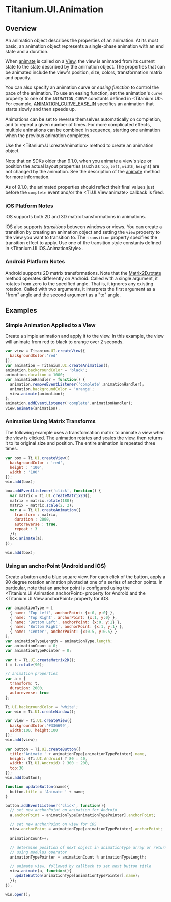 # Titanium.UI.Animation

<TypeHeader/>

## Overview

An animation object describes the properties of an animation. At its most basic, an animation
object represents a single-phase animation with an end state and a duration.

When [animate](Titanium.UI.View.animate) is called on a [View](Titanium.UI.View), the view is
animated from its current state to the state described by the animation object. The properties
that can be animated include the view's position, size, colors, transformation matrix and opacity.

You can also specify an animation curve or *easing function* to control the pace of the
animation. To use an easing function, set the animation's `curve` property to one of the
`ANIMATION_CURVE` constants defined in <Titanium.UI>. For example,
[ANIMATION_CURVE_EASE_IN](Titanium.UI.ANIMATION_CURVE_EASE_IN) specifies an animation that
starts slowly and then speeds up.

Animations can be set to reverse themselves automatically on completion, and to repeat a given
number of times. For more complicated effects, multiple animations can be combined in sequence,
starting one animation when the previous animation completes.

Use the <Titanium.UI.createAnimation> method to create an animation object.

Note that on SDKs older than 9.1.0, when you animate a view's size or position the actual layout properties (such as
`top`, `left`, `width`, `height`) are not changed by the animation. See the description of the
[animate](Titanium.UI.View.animate) method for more information.

As of 9.1.0, the animated properties should reflect their final values just before the `complete` event and/or the <Ti.UI.View.animate> callback is fired.

### iOS Platform Notes

iOS supports both 2D and 3D matrix transformations in animations.

iOS also supports *transitions* between windows or views. You can create a transition
by creating an animation object and setting the `view` property to the view you want to
transition to. The `transition` property specifies the transition effect to apply. Use one of
the transition style constants defined in <Titanium.UI.iOS.AnimationStyle>.

### Android Platform Notes

Android supports 2D matrix transformations. Note that the
[Matrix2D.rotate](Titanium.UI.Matrix2D.rotate) method operates differently on Android. Called
with a single argument, it rotates from zero to the specified angle. That is, it ignores any
existing rotation. Called with two arguments, it interprets the first argument as a "from"
angle and the second argument as a "to" angle.

## Examples

### Simple Animation Applied to a View

Create a simple animation and apply it to the view.  In this example, the view will animate
from red to black to orange over 2 seconds.

``` js
var view = Titanium.UI.createView({
  backgroundColor:'red'
});
var animation = Titanium.UI.createAnimation();
animation.backgroundColor = 'black';
animation.duration = 1000;
var animationHandler = function() {
  animation.removeEventListener('complete',animationHandler);
  animation.backgroundColor = 'orange';
  view.animate(animation);
};
animation.addEventListener('complete',animationHandler);
view.animate(animation);
```


### Animation Using Matrix Transforms

The following example uses a transformation matrix to animate
a view when the view is clicked. The animation rotates and scales
the view, then returns it to its original size and position. The
entire animation is repeated three times.

``` js
var box = Ti.UI.createView({
  backgroundColor : 'red',
  height : '100',
  width : '100'
});
win.add(box);

box.addEventListener('click', function() {
  var matrix = Ti.UI.createMatrix2D();
  matrix = matrix.rotate(180);
  matrix = matrix.scale(2, 2);
  var a = Ti.UI.createAnimation({
    transform : matrix,
    duration : 2000,
    autoreverse : true,
    repeat : 3
  });
  box.animate(a);
});

win.add(box);
```


### Using an anchorPoint (Android and iOS)

Create a button and a blue square view. For each click of the button, apply a 90 degree
rotation animation pivoted at one of a series of anchor points. In particular, note that
an anchor point is configured using the <Titanium.UI.Animation.anchorPoint> property for
Android and the <Titanium.UI.View.anchorPoint> property for iOS.

``` js
var animationType = [
  { name: 'Top Left', anchorPoint: {x:0, y:0} },
  { name: 'Top Right', anchorPoint: {x:1, y:0} },
  { name: 'Bottom Left', anchorPoint: {x:0, y:1} },
  { name: 'Bottom Right', anchorPoint: {x:1, y:1} },
  { name: 'Center', anchorPoint: {x:0.5, y:0.5} }
];
var animationTypeLength = animationType.length;
var animationCount = 0;
var animationTypePointer = 0;

var t = Ti.UI.createMatrix2D();
t = t.rotate(90);

// animation properties
var a = {
  transform: t,
  duration: 2000,
  autoreverse: true
};

Ti.UI.backgroundColor = 'white';
var win = Ti.UI.createWindow();

var view = Ti.UI.createView({
  backgroundColor:'#336699',
  width:100, height:100
});
win.add(view);

var button = Ti.UI.createButton({
  title:'Animate ' + animationType[animationTypePointer].name,
  height: (Ti.UI.Android) ? 80 : 40,
  width: (Ti.UI.Android) ? 300 : 200,
  top:30
});
win.add(button);

function updateButton(name){
  button.title = 'Animate ' + name;
}

button.addEventListener('click', function(){
  // set new anchorPoint on animation for Android
  a.anchorPoint = animationType[animationTypePointer].anchorPoint;

  // set new anchorPoint on view for iOS
  view.anchorPoint = animationType[animationTypePointer].anchorPoint;

  animationCount++;

  // determine position of next object in animationType array or return to first item
  // using modulus operator
  animationTypePointer = animationCount % animationTypeLength;

  // animate view, followed by callback to set next button title
  view.animate(a, function(){
    updateButton(animationType[animationTypePointer].name);
  });
});

win.open();
```


<ApiDocs/>
